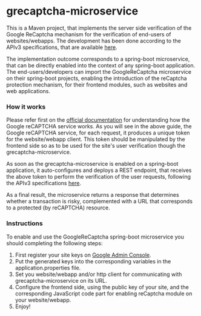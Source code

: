 # grecaptcha-microservice
<p>
This is a Maven project, that implements the server side verification of the Google ReCaptcha mechanism for the verification of end-users of websites/webapps. The development has been done according to the APIv3 specifications, that are available <a href="https://developers.google.com/recaptcha/docs/v3" target="_blank">here</a>.
</p>
<p>
The implementation outcome corresponds to a spring-boot microservice, that can be directly enabled into the context of any spring-boot application. The end-users/developers can import the GoogleReCaptcha microservice on their spring-boot projects, enabling the introduction of the reCaptcha protection mechanism, for their frontend modules, such as websites and web applications.
</p>
<h3>How it works</h3>
<p>
Please refer first on the <a href="https://developers.google.com/recaptcha" target="_blank">official documentation</a> for understanding how the Google reCAPTCHA service works.
As you will see in the above guide, the Google reCAPTCHA service, for each request, it produces a unique token for the website/webapp client. This token should be manipulated by the frontend side so as to be used for the site's user verification though the grecaptcha-microservice.</p>
<p>
As soon as the grecaptcha-microservice is enabled on a spring-boot application, it auto-configures and deploys a REST endpoint, that receives the above token to perform the verification of the user requests, following the APIv3 specifications <a href="https://developers.google.com/recaptcha/docs/v3#site_verify_response" target="_blank">here</a>.</p>
<p>As a final result, the microservice returns a response that determines whether a transaction is risky, complemented with a URL that corresponds to a protected (by reCAPTCHA) resource.
</p>
<h3>Instructions</h3>
<p>
To enable and use the GoogleReCaptcha spring-boot microservice you should completing the following steps:
<ol>
<li>First register your site keys on <a href="https://www.google.com/recaptcha/admin/create" target="_blank">Google Admin Console</a>.
<li>Put the generated keys into the corresponding variables in the application.properties file.</li>
<li>Set you website/webapp and/or http client for communicating with grecaptcha-microservice on its URL.</li>
<li>Configure the frontend side, using the public key of your site, and the corresponding JavaScript code part for enabling reCaptcha module on your website/webapp.</li>
<li>Enjoy!</li>
</ol>
</p>
